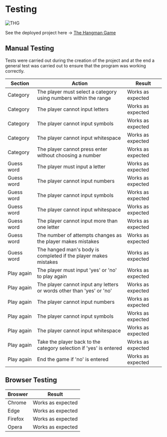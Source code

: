 # Testing
![THG](documentation/terminal.png)

See the deployed project here → [The Hangman Game](https://pp3-the-hangman-game-a071f31abd98.herokuapp.com/)

## Manual Testing

Tests were carried out during the creation of the project and at the end a general test was carried out to ensure that the program was working correctly.

| Section | Action | Result |
| --- | --- | --- |
| Category | The player must select a category using numbers within the range | Works as expected |
| Category | The player cannot input letters | Works as expected |
| Category | The player cannot input symbols | Works as expected |
| Category | The player cannot input whitespace | Works as expected |
| Category | The player cannot press enter without choosing a number | Works as expected |
| Guess word | The player must input a letter | Works as expected |
| Guess word | The player cannot input numbers | Works as expected |
| Guess word | The player cannot input symbols | Works as expected |
| Guess word | The player cannot input whitespace | Works as expected |
| Guess word | The player cannot input more than one letter | Works as expected |
| Guess word | The number of attempts changes as the player makes mistakes | Works as expected |
| Guess word | The hanged man's body is completed if the player makes mistakes | Works as expected |
| Play again | The player must input 'yes' or 'no' to play again | Works as expected |
| Play again | The player cannot input any letters or words other than 'yes' or 'no' | Works as expected |
| Play again | The player cannot input numbers | Works as expected |
| Play again | The player cannot input symbols | Works as expected |
| Play again | The player cannot input whitespace | Works as expected |
| Play again | Take the player back to the category selection if 'yes' is entered | Works as expected |
| Play again | End the game if 'no' is entered | Works as expected |


## Browser Testing

| Broswer | Result |
| --- | --- |
| Chrome | Works as expected |
| Edge | Works as expected |
| Firefox | Works as expected |
| Opera | Works as expected |
